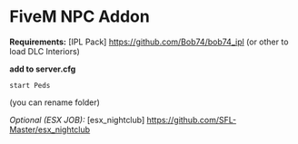 # FiveM NPC Addon

**Requirements:**
[IPL Pack] https://github.com/Bob74/bob74_ipl (or other to load DLC Interiors)



**add to server.cfg**
```
start Peds
```
(you can rename folder)


*Optional (ESX JOB):*
[esx_nightclub] https://github.com/SFL-Master/esx_nightclub
